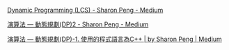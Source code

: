[Dynamic Programming (LCS) - Sharon Peng - Medium](https://mycollegenotebook.medium.com/dynamic-programming-lcs-bef41dcd331d)


[演算法 — 動態規劃(DP)2 - Sharon Peng - Medium](https://mycollegenotebook.medium.com/%E6%BC%94%E7%AE%97%E6%B3%95-%E5%8B%95%E6%85%8B%E8%A6%8F%E5%8A%83-dp-2-86d9a740791)


[演算法 — 動態規劃(DP)-1. 使用的程式語言為C++ | by Sharon Peng | Medium](https://mycollegenotebook.medium.com/%E6%BC%94%E7%AE%97%E6%B3%95-%E5%8B%95%E6%85%8B%E8%A6%8F%E5%8A%83-dp-1-bf647b23504b)